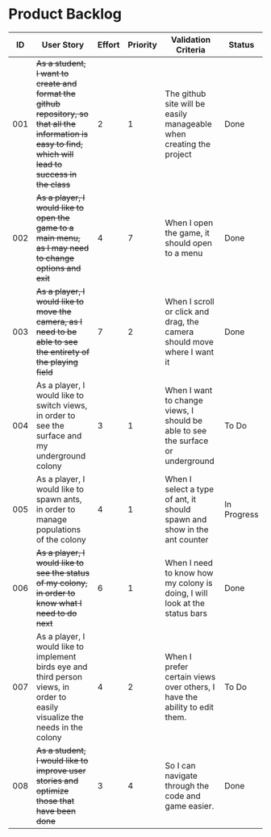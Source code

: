# Product Backlog

| ID | User Story | Effort | Priority | Validation Criteria | Status |
|----|------------|--------|----------|---------------------|--------|
| 001 | ~~As a student, I want to create and format the github repository, so that all the information is easy to find, which will lead to success in the class~~ | 2 | 1 | The github site will be easily manageable when creating the project | Done |
| 002 | ~~As a player, I would like to open the game to a main menu, as I may need to change options and exit~~ | 4 | 7 | When I open the game, it should open to a menu | Done |
| 003 | ~~As a player, I would like to move the camera, as I need to be able to see the entirety of the playing field~~ | 7 | 2 | When I scroll or click and drag, the camera should move where I want it | Done |
| 004 | As a player, I would like to switch views, in order to see the surface and my underground colony | 3 | 1 | When I want to change views, I should be able to see the surface or underground | To Do | 
| 005 | As a player, I would like to spawn ants, in order to manage populations of the colony | 4 | 1 | When I select a type of ant, it should spawn and show in the ant counter | In Progress |
| 006 | ~~As a player, I would like to see the status of my colony, in order to know what I need to do next~~ | 6 | 1 | When I need to know how my colony is doing, I will look at the status bars | Done |
| 007 | As a player, I would like to implement birds eye and third person views, in order to easily visualize the needs in the colony | 4 | 2 | When I prefer certain views over others, I have the ability to edit them. | To Do |
| 008 |~~As a student, I would like to improve user stories and optimize those that have been done~~ | 3 | 4 | So I can navigate through the code and game easier. | Done |
